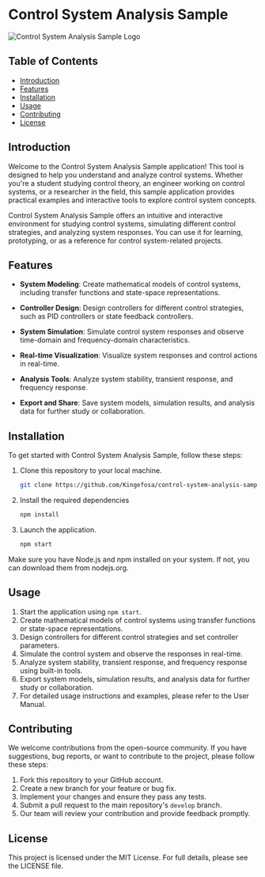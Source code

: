 # Control System Analysis Sample

![Control System Analysis Sample Logo](https://example.com/control-system-analysis-sample-logo.png)

## Table of Contents

- [Introduction](#introduction)
- [Features](#features)
- [Installation](#installation)
- [Usage](#usage)
- [Contributing](#contributing)
- [License](#license)

## Introduction

Welcome to the Control System Analysis Sample application! This tool is designed to help you understand and analyze control systems. Whether you're a student studying control theory, an engineer working on control systems, or a researcher in the field, this sample application provides practical examples and interactive tools to explore control system concepts.

Control System Analysis Sample offers an intuitive and interactive environment for studying control systems, simulating different control strategies, and analyzing system responses. You can use it for learning, prototyping, or as a reference for control system-related projects.

## Features

- **System Modeling**: Create mathematical models of control systems, including transfer functions and state-space representations.

- **Controller Design**: Design controllers for different control strategies, such as PID controllers or state feedback controllers.

- **System Simulation**: Simulate control system responses and observe time-domain and frequency-domain characteristics.

- **Real-time Visualization**: Visualize system responses and control actions in real-time.

- **Analysis Tools**: Analyze system stability, transient response, and frequency response.

- **Export and Share**: Save system models, simulation results, and analysis data for further study or collaboration.

## Installation

To get started with Control System Analysis Sample, follow these steps:

1. Clone this repository to your local machine.

   ```bash
   git clone https://github.com/Kingefosa/control-system-analysis-sample.git

1. Install the required dependencies

   ```bash
   npm install


1. Launch the application.

   ```bash
   npm start


Make sure you have Node.js and npm installed on your system. If not, you can download them from nodejs.org.

## Usage

1. Start the application using `npm start`.
2. Create mathematical models of control systems using transfer functions or state-space representations.
3. Design controllers for different control strategies and set controller parameters.
4. Simulate the control system and observe the responses in real-time.
5. Analyze system stability, transient response, and frequency response using built-in tools.
6. Export system models, simulation results, and analysis data for further study or collaboration.
7. For detailed usage instructions and examples, please refer to the User Manual.

## Contributing

We welcome contributions from the open-source community. If you have suggestions, bug reports, or want to contribute to the project, please follow these steps:

1. Fork this repository to your GitHub account.
2. Create a new branch for your feature or bug fix.
3. Implement your changes and ensure they pass any tests.
4. Submit a pull request to the main repository's `develop` branch.
5. Our team will review your contribution and provide feedback promptly.

## License

This project is licensed under the MIT License. For full details, please see the LICENSE file.

